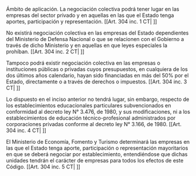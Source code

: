 Ámbito de aplicación. La negociación colectiva podrá tener lugar en las empresas del sector privado y en aquellas en las que el Estado tenga aportes, participación y representación. [[Art. 304 inc. 1 CT| ]]

No existirá negociación colectiva en las empresas del Estado dependientes del Ministerio de Defensa Nacional o que se relacionen con el Gobierno a través de dicho Ministerio y en aquellas en que leyes especiales la prohíban. [[Art. 304 inc. 2 CT| ]]

Tampoco podrá existir negociación colectiva en las empresas o instituciones públicas o privadas cuyos presupuestos, en cualquiera de los dos últimos años calendario, hayan sido financiadas en más del 50% por el Estado, directamente o a través de derechos o impuestos. [[Art. 304 inc. 3 CT| ]]

Lo dispuesto en el inciso anterior no tendrá lugar, sin embargo, respecto de los establecimientos educacionales particulares subvencionados en conformidad al decreto ley N° 3.476, de 1980, y sus modificaciones, ni a los establecimientos de educación técnico-profesional administrados por corporaciones privadas conforme al decreto ley N° 3.166, de 1980. [[Art. 304 inc. 4 CT| ]]

El Ministerio de Economía, Fomento y Turismo determinará las empresas en las que el Estado tenga aporte, participación o representación mayoritarios en que se deberá negociar por establecimiento, entendiéndose que dichas unidades tendrán el carácter de empresas para todos los efectos de este Código. [[Art. 304 inc. 5 CT| ]]